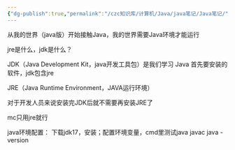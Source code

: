 ```yaml
---
{"dg-publish":true,"permalink":"/czc知识库/计算机/Java/java笔记/Java笔记/","dgPassFrontmatter":true,"created":"2024-12-07T08:39:46.869+08:00","updated":"2024-12-08T12:17:51.179+08:00"}
---
```



从我的世界（java版）开始接触Java，我的世界需要Java环境才能运行

jre是什么，jdk是什么？

JDK（Java Development Kit，java开发工具包）是我们学习 Java 首先要安装的软件，jdk包含jre

JRE（Java Runtime Environment，JAVA运行环境）

对于开发人员来说安装完JDK后就不需要再安装JRE了

mc只用jre就行


java环境配置：
下载jdk17，安装；配置环境变量，cmd里测试java  javac  java -version